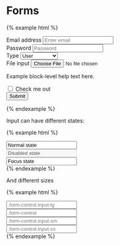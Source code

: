 # Forms

{% example html %}
<form>
    <div class="form-group">
        <label for="exampleInputEmail1">Email address</label>
        <input type="email" class="form-control" id="exampleInputEmail1" placeholder="Enter email">
    </div>
    <div class="form-group">
        <label for="exampleInputPassword1">Password</label>
        <input type="password" class="form-control" id="exampleInputPassword1" placeholder="Password">
    </div>
    <div class="form-group">
        <label for="exampleInputSelect">Type</label>
        <select class="form-control" id="exampleInputSelect">
            <option>User</option>
            <option>Organization</option>
        </select>
    </div>
    <div class="form-group">
        <label for="exampleInputFile">File input</label>
        <input type="file" id="exampleInputFile">
        <p class="help-block">Example block-level help text here.</p>
    </div>
    <div class="form-group">
        <label>
            <input type="checkbox"> Check me out
        </label>
    </div>
    <button type="submit" class="btn btn-default">Submit</button>
</form>
{% endexample %}

Input can have different states:

{% example html %}
<div class="form-group">
    <input type="text" class="form-control" value="Normal state">
</div>
<div class="form-group">
    <input type="text" class="form-control" disabled value="Disabled state">
</div>
<div class="form-group">
    <input type="text" class="form-control focus" value="Focus state">
</div>
{% endexample %}

And different sizes

{% example html %}
<div class="form-group">
    <input type="text" class="form-control input-lg" placeholder=".form-control.input-lg">
</div>
<div class="form-group">
    <input type="text" class="form-control" placeholder=".form-control">
</div>
<div class="form-group">
    <input type="text" class="form-control input-sm" placeholder=".form-control.input-sm">
</div>
<div class="form-group">
    <input type="text" class="form-control input-xs" placeholder=".form-control.input-xs">
</div>
{% endexample %}
